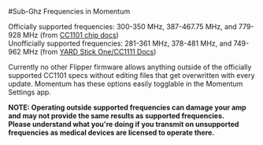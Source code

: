#Sub-Ghz Frequencies in Momentum

Officially supported frequencies: 300-350 MHz, 387-467.75 MHz, and 779-928 MHz (from [CC1101 chip docs](https://www.ti.com/product/CC1101))<br>
Unofficially supported frequencies: 281-361 MHz, 378-481 MHz, and 749-962 MHz (from [YARD Stick One/CC1111 Docs](https://greatscottgadgets.com/yardstickone/))

Currently no other Flipper firmware allows anything outside of the officially supported CC1101 specs without editing files that get overwritten with every update.
Momentum has these options easily togglable in the Momentum Settings app.

**NOTE: Operating outside supported frequencies can damage your amp and may not provide the same results as supported frequencies.<br>
Please understand what you're doing if you transmit on unsupported frequencies as medical devices are licensed to operate there.**
